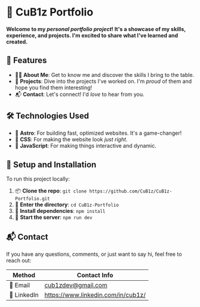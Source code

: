 # 🚀 **CuB1z Portfolio**

#### Welcome to my _personal portfolio project_! It's a showcase of my skills, experience, and projects. I'm excited to share what I've learned and created.

## 🌟 **Features**

- 🙋‍♂️ **About Me**: Get to know me and discover the skills I bring to the table.
- 💼 **Projects**: Dive into the projects I've worked on. I'm _proud_ of them and hope you find them interesting!
- 📬 **Contact**: Let's connect! I'd _love_ to hear from you.

## 🛠 **Technologies Used**

- 🌠 **Astro**: For building fast, optimized websites. It's a game-changer!
- 🎨 **CSS**: For making the website look _just right_.
- 🎲 **JavaScript**: For making things interactive and dynamic.

## 🚀 **Setup and Installation**

To run this project locally:

1. 📦 **Clone the repo**: `git clone https://github.com/CuB1z/CuB1z-Portfolio.git`
2. 🚀 **Enter the directory**: `cd CuB1z-Portfolio`
3. 🧩 **Install dependencies**: `npm install`
4. 🎉 **Start the server**: `npm run dev`

## 📬 **Contact**

If you have any questions, comments, or just want to say hi, feel free to reach out:

| Method     | Contact Info                                   |
| ---------- | ---------------------------------------------- |
| 📧 Email    | cub1zdev@gmail.com                             |
| 💼 LinkedIn | https://www.linkedin.com/in/cub1z/ |